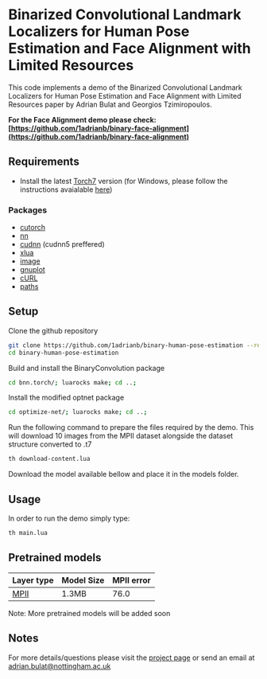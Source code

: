 # Binarized Convolutional Landmark Localizers for Human Pose Estimation and Face Alignment with Limited Resources 

This code implements a demo of the Binarized Convolutional Landmark Localizers for Human Pose Estimation and Face Alignment with Limited Resources paper by Adrian Bulat and Georgios Tzimiropoulos.

**For the Face Alignment demo please check: [https://github.com/1adrianb/binary-face-alignment](https://github.com/1adrianb/binary-face-alignment)**

## Requirements
- Install the latest [Torch7](http://torch.ch/docs/getting-started.html) version (for Windows, please follow the instructions avaialable [here](https://github.com/torch/distro/blob/master/win-files/README.md))

### Packages
- [cutorch](https://github.com/torch/cutorch)
- [nn](https://github.com/torch/nn)
- [cudnn](https://github.com/soumith/cudnn.torch) (cudnn5 preffered)
- [xlua](https://github.com/torch/xlua)
- [image](https://github.com/torch/image)
- [gnuplot](https://github.com/torch/gnuplot)
- [cURL](https://github.com/Lua-cURL/Lua-cURLv3)
- [paths](https://github.com/torch/paths)

## Setup
Clone the github repository
```bash
git clone https://github.com/1adrianb/binary-human-pose-estimation --recursive
cd binary-human-pose-estimation
```

Build and install the BinaryConvolution package
```bash
cd bnn.torch/; luarocks make; cd ..;
```

Install the modified optnet package
```bash
cd optimize-net/; luarocks make; cd ..;
```

Run the following command to prepare the files required by the demo. This will download 10 images from the MPII dataset alongside the dataset structure converted to .t7
```bash
th download-content.lua
```
Download the model available bellow and place it in the models folder. 

## Usage

In order to run the demo simply type:
```bash
th main.lua
```

## Pretrained models

| Layer type | Model Size | MPII  error |
| ------------- | ----------- | ----------- |
| [MPII](https://www.adrianbulat.com/downloads/BinaryHumanPose/human_pose_binary.t7)        | 1.3MB |76.0        |

Note: More pretrained models will be added soon

## Notes

For more details/questions please visit the [project page](https://www.adrianbulat.com/binary-cnn-landmarks) or send an email at adrian.bulat@nottingham.ac.uk




